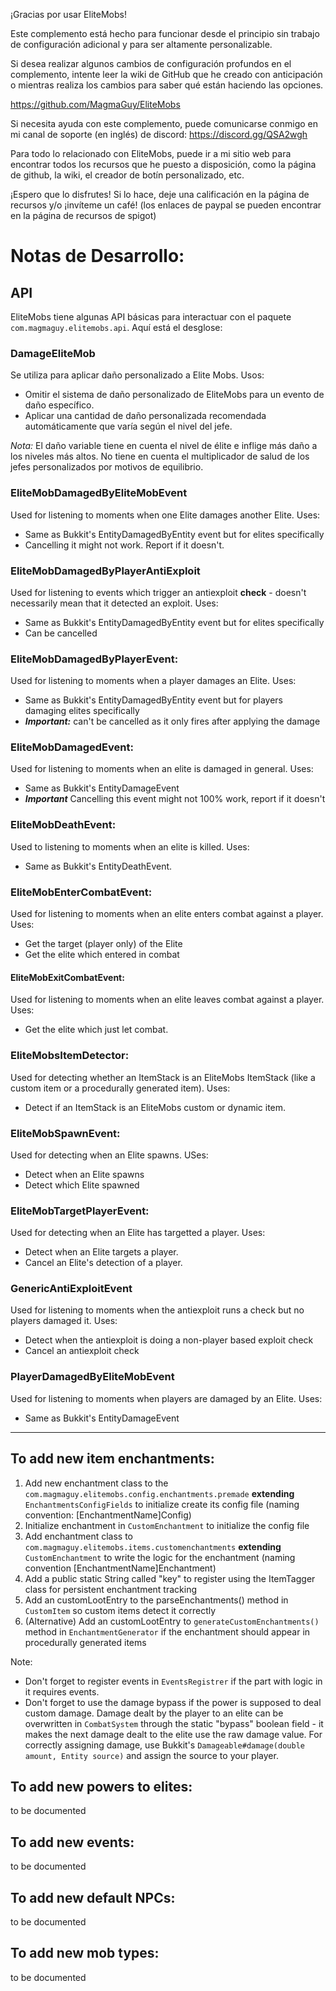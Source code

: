 ¡Gracias por usar EliteMobs!

Este complemento está hecho para funcionar desde el principio sin trabajo de configuración adicional y para ser altamente personalizable.

Si desea realizar algunos cambios de configuración profundos en el complemento, intente leer la wiki de GitHub que he creado con anticipación o mientras realiza los cambios para saber qué están haciendo las opciones. 

https://github.com/MagmaGuy/EliteMobs

Si necesita ayuda con este complemento, puede comunicarse conmigo en mi canal de soporte (en inglés) de discord: https://discord.gg/QSA2wgh

Para todo lo relacionado con EliteMobs, puede ir a mi sitio web para encontrar todos los recursos que he puesto a disposición, como la página de github, la wiki, el creador de botín personalizado, etc.

¡Espero que lo disfrutes! Si lo hace, deje una calificación en la página de recursos y/o ¡invíteme un café! (los enlaces de paypal se pueden encontrar en la página de recursos de spigot)

# Notas de Desarrollo:

## API

EliteMobs tiene algunas API básicas para interactuar con el paquete `com.magmaguy.elitemobs.api`. Aquí está el desglose:

### DamageEliteMob

Se utiliza para aplicar daño personalizado a Elite Mobs. Usos:
- Omitir el sistema de daño personalizado de EliteMobs para un evento de daño específico.
- Aplicar una cantidad de daño personalizada recomendada automáticamente que varía según el nivel del jefe.

*Nota:* El daño variable tiene en cuenta el nivel de élite e inflige más daño a los niveles más altos. No tiene en cuenta el multiplicador de salud de los jefes personalizados por motivos de equilibrio.

### EliteMobDamagedByEliteMobEvent

Used for listening to moments when one Elite damages another Elite. Uses:
- Same as Bukkit's EntityDamagedByEntity event but for elites specifically
- Cancelling it might not work. Report if it doesn't.

### EliteMobDamagedByPlayerAntiExploit
Used for listening to events which trigger an antiexploit **check** - doesn't necessarily mean that it detected an exploit. Uses:
- Same as Bukkit's EntityDamagedByEntity event but for elites specifically
- Can be cancelled

### EliteMobDamagedByPlayerEvent:
Used for listening to moments when a player damages an Elite. Uses:

- Same as Bukkit's EntityDamagedByEntity event but for players damaging elites specifically
- ***Important:*** can't be cancelled as it only fires after applying the damage

### EliteMobDamagedEvent:
Used for listening to moments when an elite is damaged in general. Uses:

- Same as Bukkit's EntityDamageEvent
- ***Important*** Cancelling this event might not 100% work, report if it doesn't

### EliteMobDeathEvent:
Used to listening to moments when an elite is killed. Uses:

- Same as Bukkit's EntityDeathEvent.

### EliteMobEnterCombatEvent:
Used for listening to moments when an elite enters combat against a player. Uses:

- Get the target (player only) of the Elite
- Get the elite which entered in combat

#### EliteMobExitCombatEvent:
Used for listening to moments when an elite leaves combat against a player. Uses:

- Get the elite which just let combat.

### EliteMobsItemDetector:
Used for detecting whether an ItemStack is an EliteMobs ItemStack (like a custom item or a procedurally generated item). Uses:

- Detect if an ItemStack is an EliteMobs custom or dynamic item.

### EliteMobSpawnEvent:
Used for detecting when an Elite spawns. USes:

- Detect when an Elite spawns
- Detect which Elite spawned

### EliteMobTargetPlayerEvent:
Used for detecting when an Elite has targetted a player. Uses:

- Detect when an Elite targets a player.
- Cancel an Elite's detection of a player.

### GenericAntiExploitEvent

Used for listening to moments when the antiexploit runs a check but no players damaged it. Uses:

- Detect when the antiexploit is doing a non-player based exploit check
- Cancel an antiexploit check

### PlayerDamagedByEliteMobEvent

Used for listening to moments when players are damaged by an Elite. Uses:

- Same as Bukkit's EntityDamageEvent

---


## To add new item enchantments:
1) Add new enchantment class to the `com.magmaguy.elitemobs.config.enchantments.premade` **extending** `EnchantmentsConfigFields` to initialize create its config file (naming convention: [EnchantmentName]Config)
2) Initialize enchantment in `CustomEnchantment` to initialize the config file
3) Add enchantment class to `com.magmaguy.elitemobs.items.customenchantments` **extending** `CustomEnchantment` to write the logic for the enchantment (naming convention [EnchantmentName]Enchantment)
4) Add a public static String called "key" to register using the ItemTagger class for persistent enchantment tracking
5) Add an customLootEntry to the parseEnchantments() method in `CustomItem` so custom items detect it correctly
6) (Alternative) Add an customLootEntry to `generateCustomEnchantments()` method in `EnchantmentGenerator` if the enchantment should appear in procedurally generated items

Note:
- Don't forget to register events in `EventsRegistrer` if the part with logic in it requires events.
- Don't forget to use the damage bypass if the power is supposed to deal custom damage. Damage dealt by the player to an elite can be overwritten in `CombatSystem` through the static "bypass" boolean field - it makes the next damage dealt to the elite use the raw damage value. For correctly assigning damage, use Bukkit's `Damageable#damage(double amount, Entity source)` and assign the source to your player.

## To add new powers to elites:

to be documented

## To add new events:

to be documented

## To add new default NPCs:

to be documented

## To add new mob types:

to be documented
